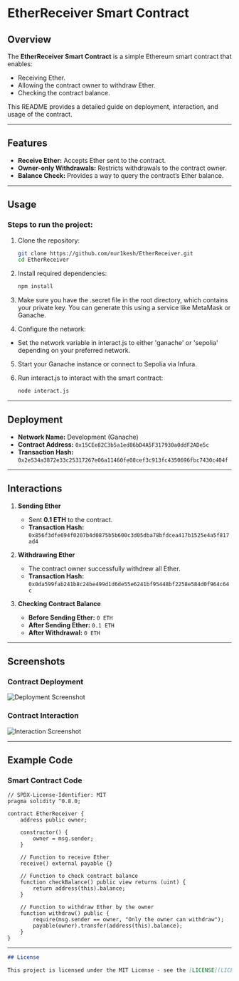 # EtherReceiver Smart Contract

## Overview
The **EtherReceiver Smart Contract** is a simple Ethereum smart contract that enables:
- Receiving Ether.
- Allowing the contract owner to withdraw Ether.
- Checking the contract balance.

This README provides a detailed guide on deployment, interaction, and usage of the contract.

---

## Features
- **Receive Ether:** Accepts Ether sent to the contract.
- **Owner-only Withdrawals:** Restricts withdrawals to the contract owner.
- **Balance Check:** Provides a way to query the contract’s Ether balance.

---

## Usage

### Steps to run the project:

1. Clone the repository:

   ```bash
   git clone https://github.com/nur1kesh/EtherReceiver.git
   cd EtherReceiver

2. Install required dependencies:

   ```bash
   npm install

3. Make sure you have the .secret file in the root directory, which contains your private key. You can generate this using a service like MetaMask or Ganache.

4. Configure the network:
- Set the network variable in interact.js to either 'ganache' or 'sepolia' depending on your preferred network.

5. Start your Ganache instance or connect to Sepolia via Infura.

6. Run interact.js to interact with the smart contract:

   ```bash
   node interact.js

---

## Deployment

- **Network Name:** Development (Ganache)
- **Contract Address:** `0x15CEe82C3b5a1ed86bD4A5F317930a0ddF2ADe5c`
- **Transaction Hash:** `0x2e534a3872e33c25317267e06a11460fe08cef3c913fc4350696fbc7430c404f`

---

## Interactions

1. **Sending Ether**
   - Sent **0.1 ETH** to the contract.
   - **Transaction Hash:** `0x856f3dfe694f0207b4d0875b5b600c3d05dba78bfdcea417b1525e4a5f817ad4`

2. **Withdrawing Ether**
   - The contract owner successfully withdrew all Ether.
   - **Transaction Hash:** `0x0da599fab241b8c24be499d1d6de55e6241bf95448bf2258e584d0f964c64c`

3. **Checking Contract Balance**
   - **Before Sending Ether:** `0 ETH`
   - **After Sending Ether:** `0.1 ETH`
   - **After Withdrawal:** `0 ETH`

---

## Screenshots

### Contract Deployment
![Deployment Screenshot](./img/screen1.jpg)

### Contract Interaction
![Interaction Screenshot](./img/screen2.jpg)

---

## Example Code

### Smart Contract Code
```solidity
// SPDX-License-Identifier: MIT
pragma solidity ^0.8.0;

contract EtherReceiver {
    address public owner;

    constructor() {
        owner = msg.sender;
    }

    // Function to receive Ether
    receive() external payable {}

    // Function to check contract balance
    function checkBalance() public view returns (uint) {
        return address(this).balance;
    }

    // Function to withdraw Ether by the owner
    function withdraw() public {
        require(msg.sender == owner, "Only the owner can withdraw");
        payable(owner).transfer(address(this).balance);
    }
}
```
---

```markdown
## License

This project is licensed under the MIT License - see the [LICENSE](LICENSE) file for details.